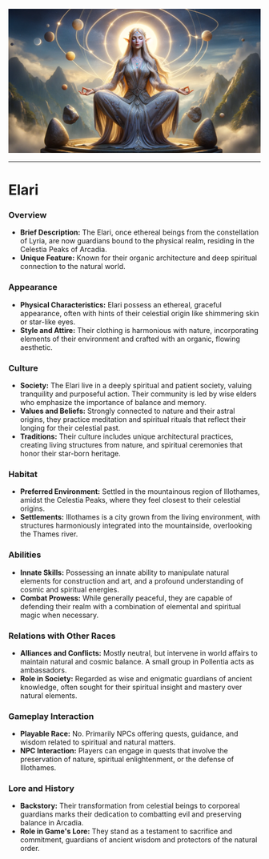 ![1702809237835](image/Elari/1702809237835.png)

---

# Elari

### Overview

- **Brief Description:** The Elari, once ethereal beings from the constellation of Lyria, are now guardians bound to the physical realm, residing in the Celestia Peaks of Arcadia.
- **Unique Feature:** Known for their organic architecture and deep spiritual connection to the natural world.

### Appearance

- **Physical Characteristics:** Elari possess an ethereal, graceful appearance, often with hints of their celestial origin like shimmering skin or star-like eyes.
- **Style and Attire:** Their clothing is harmonious with nature, incorporating elements of their environment and crafted with an organic, flowing aesthetic.

### Culture

- **Society:** The Elari live in a deeply spiritual and patient society, valuing tranquility and purposeful action. Their community is led by wise elders who emphasize the importance of balance and memory.
- **Values and Beliefs:** Strongly connected to nature and their astral origins, they practice meditation and spiritual rituals that reflect their longing for their celestial past.
- **Traditions:** Their culture includes unique architectural practices, creating living structures from nature, and spiritual ceremonies that honor their star-born heritage.

### Habitat

- **Preferred Environment:** Settled in the mountainous region of Illothames, amidst the Celestia Peaks, where they feel closest to their celestial origins.
- **Settlements:** Illothames is a city grown from the living environment, with structures harmoniously integrated into the mountainside, overlooking the Thames river.

### Abilities

- **Innate Skills:** Possessing an innate ability to manipulate natural elements for construction and art, and a profound understanding of cosmic and spiritual energies.
- **Combat Prowess:** While generally peaceful, they are capable of defending their realm with a combination of elemental and spiritual magic when necessary.

### Relations with Other Races

- **Alliances and Conflicts:** Mostly neutral, but intervene in world affairs to maintain natural and cosmic balance. A small group in Pollentia acts as ambassadors.
- **Role in Society:** Regarded as wise and enigmatic guardians of ancient knowledge, often sought for their spiritual insight and mastery over natural elements.

### Gameplay Interaction

- **Playable Race:** No. Primarily NPCs offering quests, guidance, and wisdom related to spiritual and natural matters.
- **NPC Interaction:** Players can engage in quests that involve the preservation of nature, spiritual enlightenment, or the defense of Illothames.

### Lore and History

- **Backstory:** Their transformation from celestial beings to corporeal guardians marks their dedication to combatting evil and preserving balance in Arcadia.
- **Role in Game's Lore:** They stand as a testament to sacrifice and commitment, guardians of ancient wisdom and protectors of the natural order.
